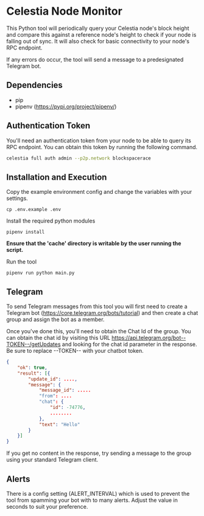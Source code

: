 # Celestia Node Monitor

This Python tool will periodically query your Celestia node's block height and compare this against a reference node's height to check 
if your node is falling out of sync. It will also check for basic connectivity to your node's RPC endpoint.

If any errors do occur, the tool will send a message to a predesignated Telegram bot.


## Dependencies

* pip
* pipenv (https://pypi.org/project/pipenv/)


## Authentication Token

You'll need an authentication token from your node to be able to query its RPC endpoint. You can obtain this token by running the following command.

```bash
celestia full auth admin --p2p.network blockspacerace 
```

## Installation and Execution

Copy the example environment config and change the variables with your settings. 

`cp .env.example .env`

Install the required python modules

`pipenv install`

**Ensure that the 'cache' directory is writable by the user running the script.**

Run the tool

`pipenv run python main.py`


## Telegram

To send Telegram messages from this tool you will first need to create a Telegram bot (https://core.telegram.org/bots/tutorial) and then create a chat group and assign the bot as a member.

Once you've done this, you'll need to obtain the Chat Id of the group. You can obtain the chat id by visiting this URL https://api.telegram.org/bot--TOKEN--/getUpdates and looking for the  chat id parameter in the response. Be sure to replace --TOKEN-- with your chatbot token.

```json
{
	"ok": true,
	"result": [{
		"update_id": ....,
		"message": {
			"message_id": .....
			"from": ....
			"chat": {
				"id": -74776,
				........
			},
			"text": "Hello"
		}
	}]
}
```

If you get no content in the response, try sending a message to the group using your standard Telegram client.

## Alerts

There is a config setting (ALERT_INTERVAL) which is used to prevent the tool from spamming your bot with to many alerts. Adjust the value in seconds to suit your preference. 